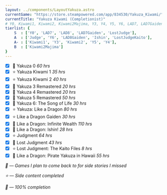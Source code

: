 ```yaml
---
layout: ../components/LayoutYakuza.astro
currentGame: "https://store.steampowered.com/app/834530/Yakuza_Kiwami/"
currentTitle: "Yakuza Kiwami (Completionist)"
# Y0, Kiwami1, Kiwami2, Kiwami2Majima, Y3, Y4, Y5, Y6, LAD7, LAD7Gaiden, LAD8, LAD8Gaiden, Judge, LostJudge, LostJudgeKaito, Ishin
tierlist: {
    S  : ['Y0', 'LAD7', 'LAD8', 'LAD7Gaiden', 'LostJudge'],
    A  : ['Judge', 'Y6', 'LAD8Gaiden', 'Ishin', 'LostJudgeKaito'],
    A- : ['Kiwami1', 'Y3', 'Kiwami2', 'Y5', 'Y4'],
    B  : ['Kiwami2Majima']
}
---
```

- [x] 👑 Yakuza 0 *60 hrs*
- [x] ⭐ Yakuza Kiwami 1 *35 hrs*
- [x] ⭐ Yakuza Kiwami 2 *40 hrs*
- [x] 🔎 Yakuza 3 Remastered *20 hrs*
- [x] 🔎 Yakuza 4 Remastered *20 hrs*
- [x] 🔎 Yakuza 5 Remastered *50 hrs*
- [x] 🔎 Yakuza 6: The Song of Life *30 hrs*
- [x] ⭐ Yakuza: Like a Dragon *80 hrs*
- [x] ⭐ Like a Dragon Gaiden *30 hrs*
- [x] 🔎 Like a Dragon: Infinite Wealth *110 hrs*
- [x] 🔎 Like a Dragon: Ishin! *28 hrs*
- [x] ⭐ Judgment *64 hrs*
- [x] 🔎 Lost Judgment *43 hrs*
- [x] ⭐ Lost Judgment: The Kaito Files *8 hrs*
- [x] 🔎 Like a Dragon: Pirate Yakuza in Hawaii *55 hrs*

<div class="yakuza-legend">

*🔎 — Games I plan to come back to for side stories I missed*

*⭐ — Side content completed*

*👑 — 100% completion*

</div>